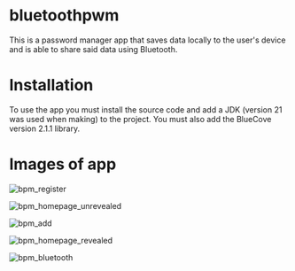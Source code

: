 # bluetoothpwm
This is a password manager app that saves data locally to the user's device and is able to share said data using Bluetooth.

# Installation
To use the app you must install the source code and add a JDK (version 21 was used when making) to the project. You must also add the BlueCove version 2.1.1 library.

# Images of app
![bpm_register](https://github.com/KarlP02/bluetoothpwm/assets/90192557/eec99a11-4c45-4cc4-b8ae-0757c0790e6f)

![bpm_homepage_unrevealed](https://github.com/KarlP02/bluetoothpwm/assets/90192557/517cb248-563e-47d0-a5fe-61fdc1fc1258)

![bpm_add](https://github.com/KarlP02/bluetoothpwm/assets/90192557/53eee831-bf58-4609-8d47-fa8871602f1e)

![bpm_homepage_revealed](https://github.com/KarlP02/bluetoothpwm/assets/90192557/aa893bc1-9d34-4c8a-a5e0-4415d9eefab6)

![bpm_bluetooth](https://github.com/KarlP02/bluetoothpwm/assets/90192557/e1ef846d-6f09-4973-8984-6b8b07de18ae)
